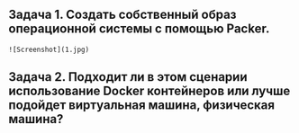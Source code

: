 ## **Задача 1. Создать собственный образ операционной системы с помощью Packer.**
```
![Screenshot](1.jpg)
```
## **Задача 2. Подходит ли в этом сценарии использование Docker контейнеров или лучше подойдет виртуальная машина, физическая машина?**
```
```

